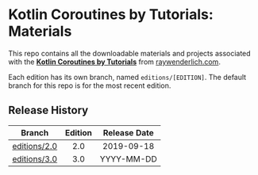 # Kotlin Coroutines by Tutorials: Materials

This repo contains all the downloadable materials and projects associated with the **[Kotlin Coroutines by Tutorials](https://store.raywenderlich.com/products/kotlin-coroutines-by-tutorials)** from [raywenderlich.com](https://www.raywenderlich.com).

Each edition has its own branch, named `editions/[EDITION]`. The default branch for this repo is for the most recent edition.

## Release History

| Branch                                                                           | Edition | Release Date |
| -------------------------------------------------------------------------------- |:-------:|:------------:|
| [editions/2.0](https://github.com/raywenderlich/kco-materials/tree/editions/2.0) | 2.0     | 2019-09-18   |
| [editions/3.0](https://github.com/raywenderlich/kco-materials/tree/editions/3.0) | 3.0     | YYYY-MM-DD   |
